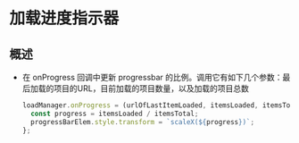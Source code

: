 # 加载进度指示器

## 概述

+ 在 onProgress 回调中更新 progressbar 的比例。调用它有如下几个参数：最后加载的项目的URL，目前加载的项目数量，以及加载的项目总数

  ```js
  loadManager.onProgress = (urlOfLastItemLoaded, itemsLoaded, itemsTotal) => {
    const progress = itemsLoaded / itemsTotal;
    progressBarElem.style.transform = `scaleX(${progress})`;
  };
  ```
